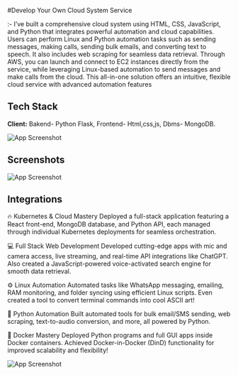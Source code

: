 #Develop Your Own Cloud System Service

:- I’ve built a comprehensive cloud system using HTML, CSS, JavaScript, and Python that integrates powerful automation and cloud capabilities. Users can perform Linux and Python automation tasks such as sending messages, making calls, sending bulk emails, and converting text to speech. It also includes web scraping for seamless data retrieval. Through AWS, you can launch and connect to EC2 instances directly from the service, while leveraging Linux-based automation to send messages and make calls from the cloud. This all-in-one solution offers an intuitive, flexible cloud service with advanced automation features
## Tech Stack

**Client:** Bakend- Python Flask,  Frontend- Html,css,js, Dbms- MongoDB.



![App Screenshot](https://via.placeholder.com/468x300?text=App+Screenshot+Here)

## Screenshots

![App Screenshot](https://via.placeholder.com/468x300?text=App+Screenshot+Here)


## Integrations

🔥 Kubernetes & Cloud Mastery
Deployed a full-stack application featuring a React front-end, MongoDB database, and Python API, each managed through individual Kubernetes deployments for seamless orchestration.

💻 Full Stack Web Development
Developed cutting-edge apps with mic and camera access, live streaming, and real-time API integrations like ChatGPT. Also created a JavaScript-powered voice-activated search engine for smooth data retrieval.

⚙️ Linux Automation
Automated tasks like WhatsApp messaging, emailing, RAM monitoring, and folder syncing using efficient Linux scripts. Even created a tool to convert terminal commands into cool ASCII art!

🐍 Python Automation
Built automated tools for bulk email/SMS sending, web scraping, text-to-audio conversion, and more, all powered by Python.

🐋 Docker Mastery
Deployed Python programs and full GUI apps inside Docker containers. Achieved Docker-in-Docker (DinD) functionality for improved scalability and flexibility!



![App Screenshot](https://via.placeholder.com/468x300?text=App+Screenshot+Here)
